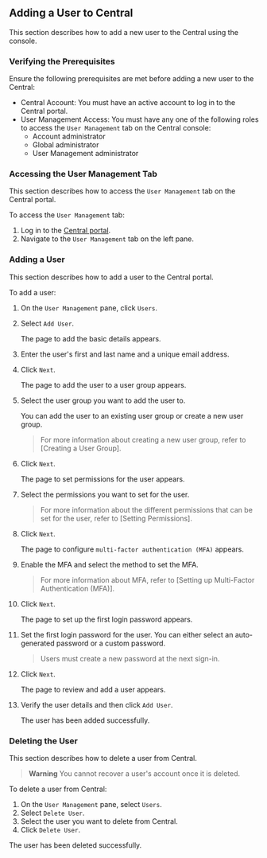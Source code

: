 ## Adding a User to Central

This section describes how to add a new user to the Central using the console.

### Verifying the Prerequisites 

Ensure the following prerequisites are met before adding a new user to the Central:

* Central Account: You must have an active account to log in to the Central portal.
* User Management Access: You must have any one of the following roles to access the `User Management` tab on the Central console:
    * Account administrator
    * Global administrator
    * User Management administrator

### Accessing the User Management Tab

This section describes how to access the `User Management` tab on the Central portal.

To access the `User Management` tab:

1. Log in to the [Central portal](https://central.portal.com).
2. Navigate to the `User Management` tab on the left pane.

### Adding a User

This section describes how to add a user to the Central portal.

To add a user:

1. On the `User Management` pane, click `Users`.
   
2. Select `Add User`.

   The page to add the basic details appears.
   
3. Enter the user's first and last name and a unique email address.

4. Click `Next`.

   The page to add the user to a user group appears.
   
5. Select the user group you want to add the user to.

   You can add the user to an existing user group or create a new user group.
   
   > For more information about creating a new user group, refer to [Creating a User Group].
   
6. Click `Next`.

   The page to set permissions for the user appears.

7. Select the permissions you want to set for the user.

   > For more information about the different permissions that can be set for the user, refer to [Setting Permissions].

8. Click `Next`.

     The page to configure `multi-factor authentication (MFA)` appears.
   
9. Enable the MFA and select the method to set the MFA.

   > For more information about MFA, refer to [Setting up Multi-Factor Authentication (MFA)].
    
10. Click `Next`.

      The page to set up the first login password appears.
   
11. Set the first login password for the user. You can either select an auto-generated password or a custom password.

      > Users must create a new password at the next sign-in.

12. Click `Next`.

      The page to review and add a user appears.
   
13. Verify the user details and then click `Add User`.
  
      The user has been added successfully.

### Deleting the User

This section describes how to delete a user from Central.

> **Warning**
  You cannot recover a user's account once it is deleted.

To delete a user from Central:

1. On the `User Management` pane, select `Users`.
2. Select `Delete User`.
3. Select the user you want to delete from Central.
4. Click `Delete User`.

The user has been deleted successfully.















